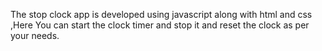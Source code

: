 The stop clock app is developed using javascript along with html and css ,Here You can start the clock timer and stop it and reset the clock as per your needs.
